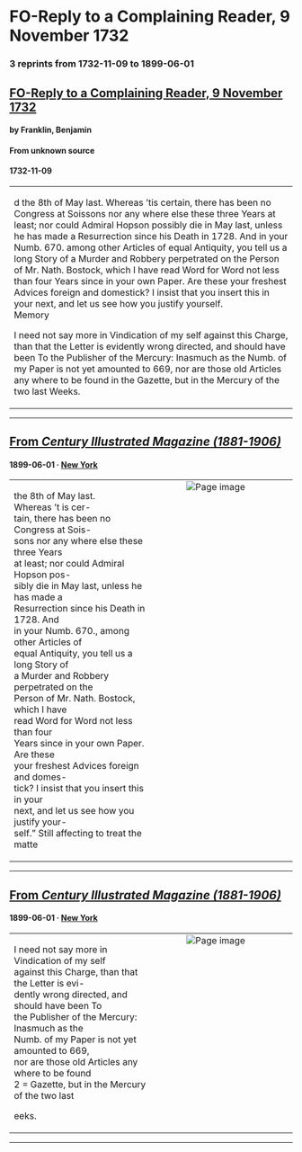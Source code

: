 
# FO-Reply to a Complaining Reader, 9 November 1732

### 3 reprints from 1732-11-09 to 1899-06-01

## [FO-Reply to a Complaining Reader, 9 November 1732](https://founders.archives.gov/documents/Franklin/01-01-02-0084)

#### by Franklin, Benjamin

#### From unknown source

#### 1732-11-09

<table style="width: 100%;"><tr><td style="width: 50%">

d the 8th of May last. Whereas ’tis certain, there has been no Congress at Soissons nor any where else these three Years at least; nor could Admiral Hopson possibly die in May last, unless he has made a Resurrection since his Death in 1728. And in your Numb. 670. among other Articles of equal Antiquity, you tell us a long Story of a Murder and Robbery perpetrated on the Person of Mr. Nath. Bostock, which I have read Word for Word not less than four Years since in your own Paper. Are these your freshest Advices foreign and domestick? I insist that you insert this in your next, and let us see how you justify yourself.  
Memory  
  
I need not say more in Vindication of my self against this Charge, than that the Letter is evidently wrong directed, and should have been To the Publisher of the Mercury: Inasmuch as the Numb. of my Paper is not yet amounted to 669, nor are those old Articles any where to be found in the Gazette, but in the Mercury of the two last Weeks.
</td></tr></table>

---

## [From _Century Illustrated Magazine (1881-1906)_](https://archive.org/details/sim_century-illustrated-monthly-magazine_1899-06_58_2/page/n128/mode/1up?view=theater)

#### 1899-06-01 &middot; [New York](http://dbpedia.org/resource/New_York_City)

<table style="width: 100%;"><tr><td style="width: 50%">

  
  
the 8th of May last.  
Whereas ’t is cer-  
tain, there has been no Congress at Sois-  
sons nor any where else these three Years  
at least; nor could Admiral Hopson pos-  
sibly die in May last, unless he has made a  
Resurrection since his Death in 1728. And  
in your Numb. 670., among other Articles of  
equal Antiquity, you tell us a long Story of  
a Murder and Robbery perpetrated on the  
Person of Mr. Nath. Bostock, which I have  
read Word for Word not less than four  
Years since in your own Paper. Are these  
your freshest Advices foreign and domes-  
tick? I insist that you insert this in your  
next, and let us see how you justify your-  
self.” Still affecting to treat the matte
</td><td style="width: 50%; max-height: 75%; margin: auto; display: block;">
<img alt="Page image" src="https://iiif.archive.org/iiif/sim_century-illustrated-monthly-magazine_1899-06_58_2&#0036;128/pct:10.849057,55.368590,34.984277,21.875000/600,/0/default.jpg"/>
</td>
</tr></table>

---

## [From _Century Illustrated Magazine (1881-1906)_](https://archive.org/details/sim_century-illustrated-monthly-magazine_1899-06_58_2/page/n128/mode/1up?view=theater)

#### 1899-06-01 &middot; [New York](http://dbpedia.org/resource/New_York_City)

<table style="width: 100%;"><tr><td style="width: 50%">

  
  
I need not say more in Vindication of my self  
against this Charge, than that the Letter is evi-  
dently wrong directed, and should have been To  
the Publisher of the Mercury: Inasmuch as the  
Numb. of my Paper is not yet amounted to 669,  
nor are those old Articles any where to be found  
2 = Gazette, but in the Mercury of the two last  
  
eeks.
</td><td style="width: 50%; max-height: 75%; margin: auto; display: block;">
<img alt="Page image" src="https://iiif.archive.org/iiif/sim_century-illustrated-monthly-magazine_1899-06_58_2&#0036;128/pct:10.613208,79.540598,34.748428,9.054487/600,/0/default.jpg"/>
</td>
</tr></table>

---

